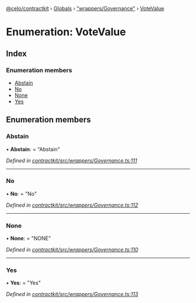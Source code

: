 [@celo/contractkit](../README.md) › [Globals](../globals.md) › ["wrappers/Governance"](../modules/_wrappers_governance_.md) › [VoteValue](_wrappers_governance_.votevalue.md)

# Enumeration: VoteValue

## Index

### Enumeration members

* [Abstain](_wrappers_governance_.votevalue.md#abstain)
* [No](_wrappers_governance_.votevalue.md#no)
* [None](_wrappers_governance_.votevalue.md#none)
* [Yes](_wrappers_governance_.votevalue.md#yes)

## Enumeration members

###  Abstain

• **Abstain**: = "Abstain"

*Defined in [contractkit/src/wrappers/Governance.ts:111](https://github.com/celo-org/celo-monorepo/blob/master/packages/sdk/contractkit/src/wrappers/Governance.ts#L111)*

___

###  No

• **No**: = "No"

*Defined in [contractkit/src/wrappers/Governance.ts:112](https://github.com/celo-org/celo-monorepo/blob/master/packages/sdk/contractkit/src/wrappers/Governance.ts#L112)*

___

###  None

• **None**: = "NONE"

*Defined in [contractkit/src/wrappers/Governance.ts:110](https://github.com/celo-org/celo-monorepo/blob/master/packages/sdk/contractkit/src/wrappers/Governance.ts#L110)*

___

###  Yes

• **Yes**: = "Yes"

*Defined in [contractkit/src/wrappers/Governance.ts:113](https://github.com/celo-org/celo-monorepo/blob/master/packages/sdk/contractkit/src/wrappers/Governance.ts#L113)*
